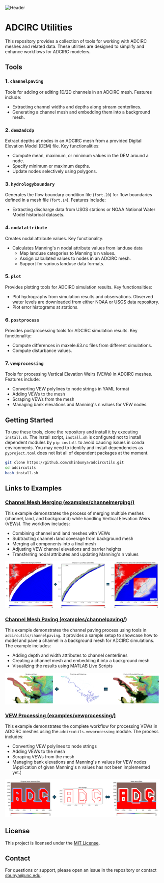 ![Header](image/adcirc_utilities_log.png)

# ADCIRC Utilities

This repository provides a collection of tools for working with ADCIRC meshes and related data. These utilities are designed to simplify and enhance workflows for ADCIRC modelers.

## Tools

### 1. `channelpaving`
Tools for adding or editing 1D/2D channels in an ADCIRC mesh. Features include:
- Extracting channel widths and depths along stream centerlines.
- Generating a channel mesh and embedding them into a background mesh.

### 2. `dem2adcdp`
Extract depths at nodes in an ADCIRC mesh from a provided Digital Elevation Model (DEM) file. Key functionalities:
- Compute mean, maximum, or minimum values in the DEM around a node.
- Specify minimum or maximum depths.
- Update nodes selectively using polygons.

### 3. `hydrologyboundary`
Generates the flow boundary condition file (`fort.20`) for flow boundaries defined in a mesh file (`fort.14`). Features include:
- Extracting discharge data from USGS stations or NOAA National Water Model historical datasets.

### 4. `nodalattribute`
Creates nodal attribute values. Key functionality:
- Calculates Manning's n nodal attribute values from landuse data
  - Map landuse categories to Manning's n values.
  - Assign calculated values to nodes in an ADCIRC mesh.
  - Support for various landuse data formats.

### 5. `plot`
Provides plotting tools for ADCIRC simulation results. Key functionalities:
- Plot hydrographs from simulation results and observations. Observed water levels are downloaded from either NOAA or USGS data repository.
- Plot error histograms at stations.

### 6. `postprocess`
Provides postprocessing tools for ADCIRC simulation results. Key functionality:
- Compute differences in maxele.63.nc files from different simulations.
- Compute disturbance values.

### 7. `vewprocessing`
Tools for processing Vertical Elevation Weirs (VEWs) in ADCIRC meshes. Features include:
- Converting VEW polylines to node strings in YAML format
- Adding VEWs to the mesh
- Scraping VEWs from the mesh
- Managing bank elevations and Manning's n values for VEW nodes

## Getting Started

To use these tools, clone the repository and install it by executing `install.sh`. The install script, `install.sh` is configured not to install dependent modules by `pip install` to avoid causing issues in conda environments. You may need to identify and install dependencies as `pyproject.toml` does not list all of dependent packages at the moment.

```bash
git clone https://github.com/shinbunya/adcircutils.git
cd adcircutils
bash install.sh
```

## Links to Examples

### [Channel Mesh Merging (examples/channelmerging/)](examples/channelmerging/example.ipynb)

This example demonstrates the process of merging multiple meshes (channel, land, and background) while handling Vertical Elevation Weirs (VEWs). The workflow includes:
- Combining channel and land meshes with VEWs
- Subtracting channel+land coverage from background mesh
- Merging all components into a final mesh
- Adjusting VEW channel elevations and barrier heights
- Transferring nodal attributes and updating Manning's n values

![Channel Merging Example](examples/channelmerging/image/image01.png)

### [Channel Mesh Paving (examples/channelpaving/)](examples/channelpaving/README.md)

This example demonstrates the channel paving process using tools in `adcircutils/channelpaving`. It provides a sample setup to showcase how to model and pave a channel in a background mesh for ADCIRC simulations. The example includes:
- Adding depth and width attributes to channel centerlines
- Creating a channel mesh and embedding it into a background mesh
- Visualizing the results using MATLAB Live Scripts

![Channel Paving Example](examples/channelpaving/image/image01.png)

### [VEW Processing (examples/vewprocessing/)](examples/vewprocessing/example.ipynb)

This example demonstrates the complete workflow for processing VEWs in ADCIRC meshes using the `adcircutils.vewprocessing` module. The process includes:
- Converting VEW polylines to node strings
- Adding VEWs to the mesh
- Scraping VEWs from the mesh
- Managing bank elevations and Manning's n values for VEW nodes (Application of given Manning's n values has not been implemented yet.)

![VEW Processing Example](examples/vewprocessing/image/image01.png)

## License

This project is licensed under the [MIT License](LICENSE).

## Contact

For questions or support, please open an issue in the repository or contact sbunya@unc.edu.
